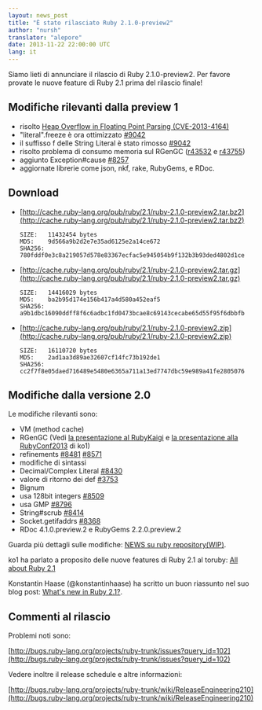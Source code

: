 ```yaml
---
layout: news_post
title: "È stato rilasciato Ruby 2.1.0-preview2"
author: "nursh"
translator: "alepore"
date: 2013-11-22 22:00:00 UTC
lang: it
---
```


Siamo lieti di annunciare il rilascio di Ruby 2.1.0-preview2.
Per favore provate le nuove feature di Ruby 2.1 prima del rilascio finale!

## Modifiche rilevanti dalla preview 1

* risolto [Heap Overflow in Floating Point Parsing (CVE-2013-4164)](https://www.ruby-lang.org/en/news/2013/11/22/heap-overflow-in-floating-point-parsing-cve-2013-4164/)
* "literal".freeze è ora ottimizzato [#9042](https://bugs.ruby-lang.org/issues/9042)
* il suffisso f delle String Literal è stato rimosso [#9042](https://bugs.ruby-lang.org/issues/9042)
* risolto problema di consumo memoria sul RGenGC ([r43532](http://svn.ruby-lang.org/cgi-bin/viewvc.cgi?view=rev&revision=43532) e [r43755](http://svn.ruby-lang.org/cgi-bin/viewvc.cgi?view=rev&revision=43755))
* aggiunto Exception#cause [#8257](https://bugs.ruby-lang.org/issues/8257)
* aggiornate librerie come json, nkf, rake, RubyGems, e RDoc.

## Download

* [http://cache.ruby-lang.org/pub/ruby/2.1/ruby-2.1.0-preview2.tar.bz2](http://cache.ruby-lang.org/pub/ruby/2.1/ruby-2.1.0-preview2.tar.bz2)

      SIZE:   11432454 bytes
      MD5:    9d566a9b2d2e7e35ad6125e2a14ce672
      SHA256: 780fddf0e3c8a219057d578e83367ecfac5e945054b9f132b3b93ded4802d1ce

* [http://cache.ruby-lang.org/pub/ruby/2.1/ruby-2.1.0-preview2.tar.gz](http://cache.ruby-lang.org/pub/ruby/2.1/ruby-2.1.0-preview2.tar.gz)

      SIZE:   14416029 bytes
      MD5:    ba2b95d174e156b417a4d580a452eaf5
      SHA256: a9b1dbc16090ddff8f6c6adbc1fd0473bcae8c69143cecabe65d55f95f6dbbfb

* [http://cache.ruby-lang.org/pub/ruby/2.1/ruby-2.1.0-preview2.zip](http://cache.ruby-lang.org/pub/ruby/2.1/ruby-2.1.0-preview2.zip)

      SIZE:   16110720 bytes
      MD5:    2ad1aa3d89ae32607cf14fc73b192de1
      SHA256: cc2f7f8e05daed716489e5480e6365a711a13ed7747dbc59e989a41fe2805076

## Modifiche dalla versione 2.0

Le modifiche rilevanti sono:

* VM (method cache)
* RGenGC (Vedi [la presentazione al RubyKaigi](http://rubykaigi.org/2013/talk/S73) e [la presentazione alla RubyConf2013](http://www.atdot.net/~ko1/activities/rubyconf2013-ko1_pub.pdf) di ko1)
* refinements [#8481](https://bugs.ruby-lang.org/issues/8481) [#8571](https://bugs.ruby-lang.org/issues/8571)
* modifiche di sintassi
 * Decimal/Complex Literal [#8430](https://bugs.ruby-lang.org/issues/8430)
 * valore di ritorno dei def [#3753](https://bugs.ruby-lang.org/issues/3753)
* Bignum
 * usa 128bit integers [#8509](https://bugs.ruby-lang.org/issues/8509)
 * usa GMP [#8796](https://bugs.ruby-lang.org/issues/8796)
* String#scrub [#8414](https://bugs.ruby-lang.org/issues/8414)
* Socket.getifaddrs [#8368](https://bugs.ruby-lang.org/issues/8368)
* RDoc 4.1.0.preview.2 e RubyGems 2.2.0.preview.2

Guarda più dettagli sulle modifiche: [NEWS su ruby repository(WIP)](https://github.com/ruby/ruby/blob/v2_1_0_preview2/NEWS).

ko1 ha parlato a proposito delle nuove features di Ruby 2.1 al toruby:
[All about Ruby 2.1](http://www.atdot.net/~ko1/activities/toruby05-ko1.pdf)

Konstantin Haase (@konstantinhaase) ha scritto un buon riassunto nel suo blog
post: [What's new in Ruby 2.1?](http://rkh.im/ruby-2.1).

## Commenti al rilascio

Problemi noti sono:

[http://bugs.ruby-lang.org/projects/ruby-trunk/issues?query_id=102](http://bugs.ruby-lang.org/projects/ruby-trunk/issues?query_id=102)

Vedere inoltre il release schedule e altre informazioni:

[http://bugs.ruby-lang.org/projects/ruby-trunk/wiki/ReleaseEngineering210](http://bugs.ruby-lang.org/projects/ruby-trunk/wiki/ReleaseEngineering210)

